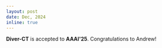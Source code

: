 ```yaml
---
layout: post
date: Dec, 2024
inline: true
---
```


<b>Diver-CT</b> is accepted to **AAAI'25**. Congratulations to Andrew!
